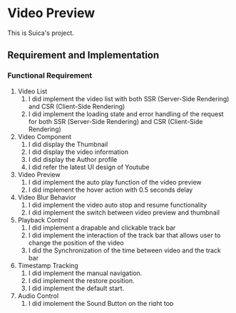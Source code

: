 # Video Preview

This is Suica's project.

## Requirement and Implementation

### Functional Requirement

1. Video List
   1. I did implement the video list with both SSR (Server-Side Rendering) and CSR (Client-Side Rendering)
   2. I did implement the loading state and error handling of the request for both SSR (Server-Side Rendering) and CSR (Client-Side Rendering)
2. Video Component
   1. I did display the Thumbnail
   2. I did display the video information
   3. I did display the Author profile
   4. I did refer the latest UI design of Youtube
3. Video Preview
   1. I did implement the auto play function of the video preview
   2. I did implement the hover action with 0.5 seconds delay
4. Video Blur Behavior 
   1. I did implement the video auto stop and resume functionality
   2. I did implement the switch between video preview and thumbnail
5. Playback Control
   1. I did implement a drapable and clickable track bar
   2. I did implement the interaction of the track bar that allows user to change the position of the video
   3. I did the Synchronization of the time between video and the track bar
6. Timestamp Tracking
   1. I did implement the manual navigation.
   2. I did implement the restore position.
   3. I did implement the default start.
7. Audio Control
   1. I did implement the Sound Button on the right top
   2. I did implement the mute and unmute function of the button
8. Video
   1. I did implement the simple fetch function and React Query configuration to fetch the data
   2. I did implement the query hooks and actions for both SSR (Server-Side Rendering) and CSR (Client-Side Rendering).
   3. I did implement the loading page/state and error handling for both SSR (Server-Side Rendering) and CSR (Client-Side Rendering).
9. Preview Mode
   1. I did implement the preview mode of *interactive* and *static*.
   2. I did implement the type checking of the parameters of both of them.

### Technical Requirement

1. The job description required using React 17+, so I chose Next.js with the App Router to meet this requirement.
2. I selected Tailwind CSS to align more closely with the tech stack that **Plan.com** is currently using.
3. To implement a responsive design, in the absence of a specific design for the page, I decided to take inspiration from YouTube’s layout, making a few adjustments:
    1. I avoided manually calculating the size of each video item as YouTube does, since this approach conflicts with **Tailwind CSS**’s philosophy.
    2. I used a grid layout with different column setups for medium and small devices, and switched to flex layout for extra-large devices.
    3. The design adapts well to most device sizes.
    4. However, there is still room for improvement. For instance, using fixed heights for elements like videos and images can help reduce reflows, enhancing both user experience and performance.
4. I optimized the performance and component design of the video preview:
    1. I implemented both SSR (Server-Side Rendering) and CSR (Client-Side Rendering) for the game list.
    2. I designed three different loading behaviors in the app: one for SSR and page loading, another for CSR, and a third for app loading.
    3. I separated components to enhance rendering efficiency.
    4. I used memoization for components where necessary.
    5. I throttled state updates to improve performance.
    6. I did improve the loading experience of video.
    7. There are still areas that could be improved:
        1. Video content could be **lazy-loaded** using `IntersectionObserver` and React.lazy.
        2. States like currentTime and other video properties could be extracted into state management or `useSyncExternalStore` for better handling.
           1. If the mode is static, throw type error if provided `onVideoStart`/`onVideoEnd`/`onVideoResume`/`onVideoSeek`
           2. It is not using generic but using a little type gymnastics.

### Other things not in the requirement

1. husky and lint-staged
2. some force styling
3. Some coverage of unit test
4. A **Sidebar** to navigate between SSR (Server-Side Rendering) and CSR (Client-Side Rendering).

### Need to be improved

I have listed some of the improvement due to the missing requirement/design or time limitation above. Others were also listed by comment in the codebase. 

1. Some icon could be replaced.
2. Better error handling page and 404 page
3. Use Swagger or other tools to manage the *endpoints* and *DTO*
4. Injected the domain from the *.env* or CI/CD pipeline
5. Integrated with axios or other library, and it will be easier to deal with more complicated cases.
6. Some state could be moved to state management or `useSyncExternalStore` to maximize the performance and simplify the complexity
7. I do need a design system to fix the hight of image/video/card to reduce the reflow and layout shift.
8. Video lazy-loading with `IntersectionObserver` and handle more complicated scenarios.
9. Error handling on Sentry
10. Image should be converted on the backend when it was uploaded to the CMS.

## Getting Started

First, run the development server:

```bash
pnpm run dev
```

Then, run the production server
```bash
pnpm run build && pnpm run start
```

Run the test
```bash
pnpm run test
```

